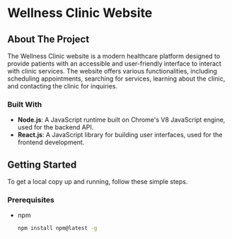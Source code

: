 # Wellness Clinic Website

## About The Project

The Wellness Clinic website is a modern healthcare platform designed to provide patients with an accessible and user-friendly interface to interact with clinic services. The website offers various functionalities, including scheduling appointments, searching for services, learning about the clinic, and contacting the clinic for inquiries.

### Built With

- **Node.js**: A JavaScript runtime built on Chrome's V8 JavaScript engine, used for the backend API.
- **React.js**: A JavaScript library for building user interfaces, used for the frontend development.

## Getting Started

To get a local copy up and running, follow these simple steps.

### Prerequisites

- npm
  ```sh
  npm install npm@latest -g
